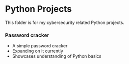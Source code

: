 # Python Projects

This folder is for my cybersecurity related Python projects. 

### Password cracker
* A simple password cracker
* Expanding on it currently
* Showcases understanding of Python basics
